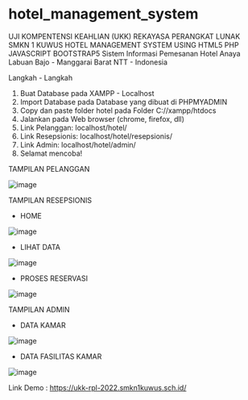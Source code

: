 # hotel_management_system
UJI KOMPENTENSI KEAHLIAN (UKK) REKAYASA PERANGKAT LUNAK SMKN 1 KUWUS 
HOTEL MANAGEMENT SYSTEM USING HTML5 PHP JAVASCRIPT BOOTSTRAP5
Sistem Informasi Pemesanan Hotel Anaya Labuan Bajo - Manggarai Barat NTT - Indonesia

Langkah - Langkah
1. Buat Database pada XAMPP - Localhost
2. Import Database pada Database yang dibuat di PHPMYADMIN
3. Copy dan paste folder hotel pada Folder C://xampp/htdocs
4. Jalankan pada Web browser (chrome, firefox, dll)
5. Link Pelanggan: localhost/hotel/
6. Link Resepsionis: localhost/hotel/resepsionis/
7. Link Admin: localhost/hotel/admin/
8. Selamat mencoba! 

TAMPILAN PELANGGAN

![image](https://user-images.githubusercontent.com/88584119/153408853-c9fe184e-26ed-44c0-a0ae-692c1a20f2bd.png)


TAMPILAN RESEPSIONIS
- HOME

![image](https://user-images.githubusercontent.com/88584119/153409047-8c8713fa-4100-4ff7-892e-5cb544df7488.png)


- LIHAT DATA


![image](https://user-images.githubusercontent.com/88584119/153409236-d75574a7-a571-4dc7-bee7-06599f161cbb.png)


- PROSES RESERVASI


![image](https://user-images.githubusercontent.com/88584119/153409384-31f13f61-ea31-4b2a-b19a-1321452b6e6c.png)

TAMPILAN ADMIN
- DATA KAMAR


![image](https://user-images.githubusercontent.com/88584119/153409562-9d6a3e46-c39f-4119-b692-eccae64fca93.png)


- DATA FASILITAS KAMAR


![image](https://user-images.githubusercontent.com/88584119/153409662-5586d02e-f9f2-4687-96f5-90030202423f.png)


Link Demo : https://ukk-rpl-2022.smkn1kuwus.sch.id/




